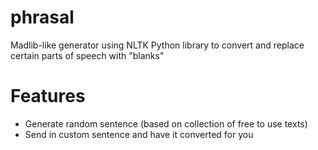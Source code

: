 # phrasal
Madlib-like generator using NLTK Python library to convert and replace certain parts of speech with "blanks"

# Features
* Generate random sentence (based on collection of free to use texts)
* Send in custom sentence and have it converted for you

